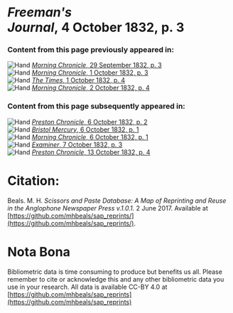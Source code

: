 # *Freeman's Journal*, 4 October 1832, p. 3  
  
### Content from this page previously appeared in:  
![Hand](http://scissorsandpaste.net/wp-content/uploads/2017/06/smallhandpointer.png) [*Morning Chronicle*, 29 September 1832, p. 3](https://mhbeals.github.io/sap_html/Morning-Chronicle/Morning-Chronicle-29-September-1832-p-3)  
![Hand](http://scissorsandpaste.net/wp-content/uploads/2017/06/smallhandpointer.png) [*Morning Chronicle*, 1 October 1832, p. 3](https://mhbeals.github.io/sap_html/Morning-Chronicle/Morning-Chronicle-1-October-1832-p-3)  
![Hand](http://scissorsandpaste.net/wp-content/uploads/2017/06/smallhandpointer.png) [*The Times*, 1 October 1832, p. 4](https://mhbeals.github.io/sap_html/The-Times/The-Times-1-October-1832-p-4)  
![Hand](http://scissorsandpaste.net/wp-content/uploads/2017/06/smallhandpointer.png) [*Morning Chronicle*, 2 October 1832, p. 4](https://mhbeals.github.io/sap_html/Morning-Chronicle/Morning-Chronicle-2-October-1832-p-4)  
  
### Content from this page subsequently appeared in:  
![Hand](http://scissorsandpaste.net/wp-content/uploads/2017/06/smallhandpointer.png) [*Preston Chronicle*, 6 October 1832, p. 2](https://mhbeals.github.io/sap_html/Preston-Chronicle/Preston-Chronicle-6-October-1832-p-2)  
![Hand](http://scissorsandpaste.net/wp-content/uploads/2017/06/smallhandpointer.png) [*Bristol Mercury*, 6 October 1832, p. 1](https://mhbeals.github.io/sap_html/Bristol-Mercury/Bristol-Mercury-6-October-1832-p-1)  
![Hand](http://scissorsandpaste.net/wp-content/uploads/2017/06/smallhandpointer.png) [*Morning Chronicle*, 6 October 1832, p. 1](https://mhbeals.github.io/sap_html/Morning-Chronicle/Morning-Chronicle-6-October-1832-p-1)  
![Hand](http://scissorsandpaste.net/wp-content/uploads/2017/06/smallhandpointer.png) [*Examiner*, 7 October 1832, p. 3](https://mhbeals.github.io/sap_html/Examiner/Examiner-7-October-1832-p-3)  
![Hand](http://scissorsandpaste.net/wp-content/uploads/2017/06/smallhandpointer.png) [*Preston Chronicle*, 13 October 1832, p. 4](https://mhbeals.github.io/sap_html/Preston-Chronicle/Preston-Chronicle-13-October-1832-p-4)  


# Citation: 

Beals. M. H. *Scissors and Paste Database: A Map of Reprinting and Reuse in the Anglophone Newspaper Press v.1.0.1.* 2 June 2017. Available at [https://github.com/mhbeals/sap_reprints/](https://github.com/mhbeals/sap_reprints/). 

# Nota Bona

Bibliometric data is time consuming to produce but benefits us all. Please remember to cite or acknowledge this and any other bibliometric data you use in your research. All data is available CC-BY 4.0 at [https://github.com/mhbeals/sap_reprints](https://github.com/mhbeals/sap_reprints)